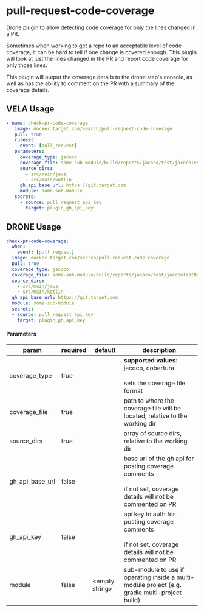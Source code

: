 # pull-request-code-coverage

Drone plugin to allow detecting code coverage for only the lines changed in a PR.

Sometimes when working to get a repo to an acceptable level of code coverage, it can be hard to tell if one change is
covered enough.  This plugin will look at just the lines changed in the PR and report code coverage for only those
lines.

This plugin will output the coverage details to the drone step's console, as well as has the ability to comment on the 
PR with a summary of the coverage details.



## VELA Usage

```yaml
- name: check-pr-code-coverage
   image: docker.target.com/search/pull-request-code-coverage
   pull: true
   ruleset:
     event: [pull_request]
   parameters:
     coverage_type: jacoco
     coverage_file: some-sub-module/build/reports/jacoco/test/jacocoTestReport.xml
     source_dirs:
       - src/main/java
       - src/main/kotlin
     gh_api_base_url: https://git.target.com
     module: some-sub-module
   secrets:
     - source: pull_request_api_key
       target: plugin_gh_api_key
```

## DRONE Usage

```yaml
check-pr-code-coverage:
  when:
    event: [pull_request]
  image: docker.target.com/search/pull-request-code-coverage
  pull: true
  coverage_type: jacoco
  coverage_file: some-sub-module/build/reports/jacoco/test/jacocoTestReport.xml
  source_dirs:
    - src/main/java
    - src/main/kotlin
  gh_api_base_url: https://git.target.com
  module: some-sub-module
  secrets:
  - source: pull_request_api_key
    target: plugin_gh_api_key
```



#### Parameters

|param|required| default | description|
|---|---|---|---|
|coverage_type| true | | **supported values**: jacoco, cobertura<br><br>sets the coverage file format  |
|coverage_file| true | | path to where the coverage file will be located, relative to the working dir |
|source_dirs| true | | array of source dirs, relative to the working dir |
|gh_api_base_url| false | | base url of the gh api for posting coverage comments<br><br>if not set, coverage details will not be commented on PR   |
|gh_api_key| false | | api key to auth for posting coverage comments<br><br>if not set, coverage details will not be commented on PR  |
|module | false  | \<empty string\> | sub-module to use if operating inside a multi-module project (e.g. gradle multi-project build) |
